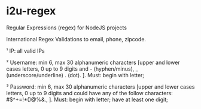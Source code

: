 # i2u-regex
Regular Expressions (regex) for NodeJS projects

International Regex Validations to email, phone, zipcode.

¹ IP: all valid IPs

² Username: min 6, max 30 alphanumeric characters [upper and lower cases letters, 0 up to 9 digits and - (hyphen/minus), _ (underscore/underline) . (dot). ]. Must: begin with letter;

³ Password: min 6, max 30 alphanumeric characters [upper and lower cases letters, 0 up to 9 digits and could have any of the follow characters: #$^+=!*()@%&., ]. Must: begin with letter; have at least one digit;
